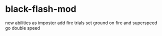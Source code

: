 # black-flash-mod
new abilities as imposter add fire trials set ground on fire and superspeed go double speed
